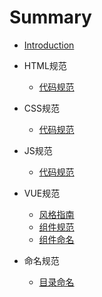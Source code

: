 # Summary

- [Introduction](README.md)
- HTML规范
  - [代码规范](html/code.md)

- CSS规范
  - [代码规范](css/code.md)

- JS规范
  - [代码规范](js/code.md)

- VUE规范
  - [风格指南](https://cn.vuejs.org/v2/style-guide/)
  - [组件规范](vue/component.md)
  - [组件命名](vue/naming.md)

- 命名规范
  - [目录命名](naming/catalogue.md)

<style>
  .carbonads {
    display: none;
  }
</style>